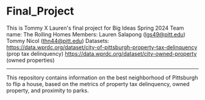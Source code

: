 # Final_Project
This is Tommy X Lauren's final project for Big Ideas Spring 2024
Team name: The Rolling Homes
Members: Lauren Salapong (lgs49@pitt.edu) Tommy Nicol (thn44@pitt.edu)
Datasets:
https://data.wprdc.org/dataset/city-of-pittsburgh-property-tax-delinquency (prop tax delinquency)
https://data.wprdc.org/dataset/city-owned-property (owned properties)
_____
This repository contains information on the best neighborhood of Pittsburgh to flip a house, based on the metrics of property tax delinquency, owned property, and proximity to parks. 


